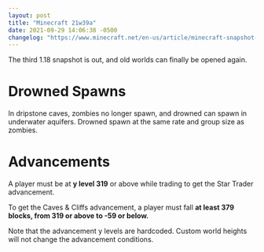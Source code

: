 ```yaml
---
layout: post
title: "Minecraft 21w39a"
date: 2021-09-29 14:06:38 -0500
changelog: "https://www.minecraft.net/en-us/article/minecraft-snapshot-21w39a"
---
```


The third 1.18 snapshot is out, and old worlds can finally be opened again.

# Drowned Spawns

In dripstone caves, zombies no longer spawn, and drowned can spawn in underwater aquifers. Drowned spawn at the same rate and group size as zombies.

# Advancements

A player must be at **y level 319** or above while trading to get the Star Trader advancement.

To get the Caves & Cliffs advancement, a player must fall **at least 379 blocks, from 319 or above to -59 or below.**

Note that the advancement y levels are hardcoded. Custom world heights will not change the advancement conditions.

